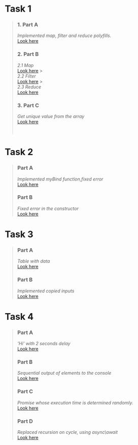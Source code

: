 # Task 1

> ### 1. Part A
>
> _Implemented map, filter and reduce polyfills._ <br/> [Look here](https://codepen.io/Maria-Guk/pen/mdBdrZe?editors=1010)
>
> ### 2. Part B
>
> _2.1 Map_ <br/> [Look here](https://codepen.io/Maria-Guk/pen/bGoGwOg) > <br/> _2.2 Filter_ <br/> [Look here](https://codepen.io/Maria-Guk/pen/wvrvzNo) > <br/> _2.3 Reduce_ <br/> [Look here](https://codepen.io/Maria-Guk/pen/BawaBZw)
>
> ### 3. Part C
>
> _Get unique value from the array_ <br/> [Look here](https://codepen.io/Maria-Guk/pen/jOGOKyZ)
>
> <br/>

# Task 2

> ### Part A
>
> _Implemented myBind function,fixed error_ <br/>[Look here](https://codepen.io/Maria-Guk/pen/LYzEOZZ)
>
> ### Part B
>
> _Fixed error in the constructor_ <br/>[Look here](https://codepen.io/Maria-Guk/pen/wvraWaP)

# Task 3

> ### Part A
>
> _Table with data_ <br/>[Look here](https://codepen.io/Maria-Guk/pen/XWedbKN?editors=1011)
>
> ### Part B
>
> _Implemented copied inputs_ <br/>[Look here](https://codepen.io/Maria-Guk/pen/poWyJgv)

# Task 4

> ### Part A
>
> _'Hi' with 2 seconds delay_ <br/>[Look here](https://codepen.io/Maria-Guk/pen/MWEedrY)
>
> ### Part B
>
> _Sequential output of elements to the console_ <br/>[Look here](https://codepen.io/Maria-Guk/pen/ExwyzEg?editors=1112)
>
> ### Part C
>
> _Promise whose execution time is determined randomly._ <br/>[Look here](https://codepen.io/Maria-Guk/pen/xxXONzq)
>
> ### Part D
>
> _Replaced recursion on cycle, using async\await_ <br/>[Look here](https://codepen.io/Maria-Guk/pen/MWEedqw)
